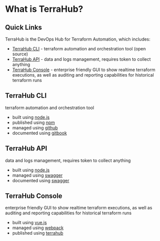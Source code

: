 # What is TerraHub?

## Quick Links

TerraHub is the DevOps Hub for Terraform Automation, which includes:
* [TerraHub CLI](#terrahub-cli) -
terraform automation and orchestration tool \(open source\)
* [TerraHub API](#terrahub-api) -
data and logs management, requires token to collect anything
* [TerraHub Console](#terrahub-console) -
enterprise friendly GUI to show realtime terraform executions, as well as
auditing and reporting capabilities for historical terraform runs


## TerraHub CLI

terraform automation and orchestration tool
* built using [node.js](https://nodejs.org)
* published using [npm](https://www.npmjs.com/package/terrahub)
* managed using [github](https://github.com/TerraHubCorp/terrahub)
* documented using [gitbook](https://docs.terrahub.io)


## TerraHub API

data and logs management, requires token to collect anything
* built using [node.js](https://nodejs.org)
* managed using [swagger](https://www.terrahub.io/api)
* documented using [swagger](https://www.terrahub.io/api)


## TerraHub Console

enterprise friendly GUI to show realtime terraform executions, as well as
auditing and reporting capabilities for historical terraform runs
* built using [vue.js](https://vuejs.org)
* managed using [webpack](https://webpack.js.org)
* published using [terrahub](https://console.terrahub.io)
